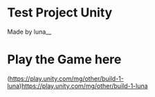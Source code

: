 # Test Project Unity
Made by luna__

# Play the Game here
(https://play.unity.com/mg/other/build-1-luna)https://play.unity.com/mg/other/build-1-luna
